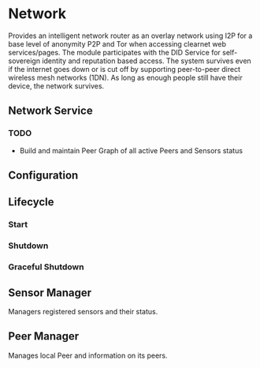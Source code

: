 # Network
Provides an intelligent network router as an overlay network using I2P for a base level of anonymity P2P and Tor when accessing clearnet web services/pages. 
The module participates with the DID Service for self-sovereign identity and reputation based access. 
The system survives even if the internet goes down or is cut off by supporting peer-to-peer direct wireless mesh networks (1DN). 
As long as enough people still have their device, the network survives.

## Network Service

### TODO
* Build and maintain Peer Graph of all active Peers and Sensors status

## Configuration

## Lifecycle

### Start

### Shutdown

### Graceful Shutdown

## Sensor Manager
Managers registered sensors and their status.

## Peer Manager
Manages local Peer and information on its peers.
